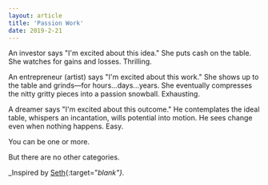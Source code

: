 ```yaml
---
layout: article
title: 'Passion Work'
date: 2019-2-21
---
```


An investor says "I'm excited about this idea." She puts cash on the table. She watches for gains and losses. Thrilling.

An entrepreneur (artist) says "I'm excited about this work." She shows up to the table and grinds&mdash;for hours...days...years. She eventually compresses the nitty gritty pieces into a passion snowball. Exhausting.

A dreamer says "I'm excited about this outcome." He contemplates the ideal table, whispers an incantation, wills potential into motion. He sees change even when nothing happens. Easy.

You can be one or more.

But there are no other categories.

_Inspired by [Seth](https://seths.blog/2019/02/work-before-passion/){:target="_blank"}._

